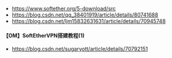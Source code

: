 * https://www.softether.org/5-download/src
* https://blog.csdn.net/qq_38401919/article/details/80741688
* https://blog.csdn.net/ljm15832631631/article/details/70945748
#### 【OM】SoftEtherVPN搭建教程(1)
* https://blog.csdn.net/sugaryott/article/details/70792151
